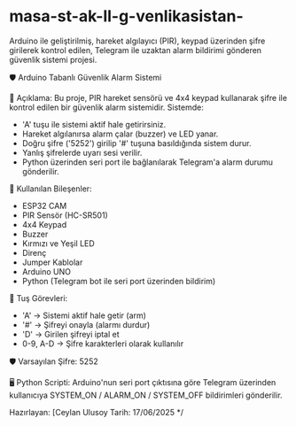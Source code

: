 # masa-st-ak-ll-g-venlikasistan-
Arduino ile geliştirilmiş, hareket algılayıcı (PIR), keypad üzerinden şifre girilerek kontrol edilen, Telegram ile uzaktan alarm bildirimi gönderen güvenlik sistemi projesi.

  
  🛡️ Arduino Tabanlı Güvenlik Alarm Sistemi
 

  📌 Açıklama:
  Bu proje, PIR hareket sensörü ve 4x4 keypad kullanarak şifre ile
  kontrol edilen bir güvenlik alarm sistemidir. Sistemde:
  
  - 'A' tuşu ile sistemi aktif hale getirirsiniz.
  - Hareket algılanırsa alarm çalar (buzzer) ve LED yanar.
  - Doğru şifre ('5252') girilip '#' tuşuna basıldığında sistem durur.
  - Yanlış şifrelerde uyarı sesi verilir.
  - Python üzerinden seri port ile bağlanılarak Telegram'a alarm durumu gönderilir.

  🧩 Kullanılan Bileşenler:
  - ESP32 CAM
  - PIR Sensör (HC-SR501)
  - 4x4 Keypad
  - Buzzer
  - Kırmızı ve Yeşil LED
  - Direnç
  - Jumper Kablolar
  - Arduino UNO
  - Python (Telegram bot ile seri port üzerinden bildirim)

  🔧 Tuş Görevleri:
  - 'A' → Sistemi aktif hale getir (arm)
  - '#' → Şifreyi onayla (alarmı durdur)
  - 'D' → Girilen şifreyi iptal et
  - 0-9, A-D → Şifre karakterleri olarak kullanılır

  🛡️ Varsayılan Şifre: 5252

  🖥️ Python Scripti:
  Arduino'nun seri port çıktısına göre Telegram üzerinden
  kullanıcıya SYSTEM_ON / ALARM_ON / SYSTEM_OFF bildirimleri gönderilir.

  Hazırlayan: [Ceylan Ulusoy
  Tarih: 17/06/2025
*/

